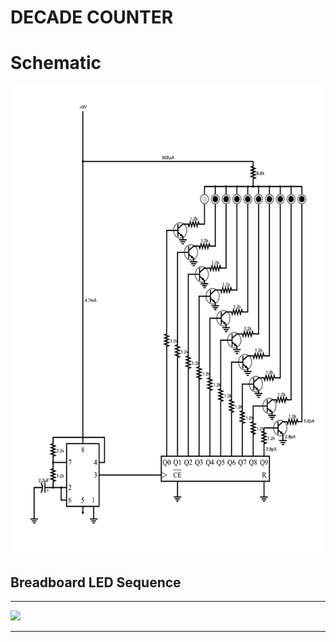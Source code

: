 # DECADE COUNTER

# Schematic

<img src="decade-counter.png" height="750"></img>

## Breadboard LED Sequence

<hr>

<img src="decade-counter.jpg"></img>

<hr>

